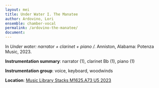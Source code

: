 ```yaml
---
layout: mei
title: Under Water I. The Manatee  
author: Ardovino, Lori
ensemble: chamber-vocal 
permalink: /ardovino-the-manatee/
document: 
---
```


In *Under water: narrator + clarinet + piano /.* Anniston, Alabama: Potenza Music, 2023.

**Instrumentation summary**: narrator (1), clarinet Bb (1), piano (1)  

**Instrumentation group**: voice, keyboard, woodwinds 

**Location**: <a href="https://tufts.primo.exlibrisgroup.com/permalink/01TUN_INST/1kc9gia/alma991018897373003851" target="_blank">Music Library Stacks M1625.A73 U5 2023</a>